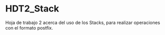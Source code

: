 # HDT2_Stack
Hoja de trabajo 2 acerca del uso de los Stacks, para realizar operaciones con el formato postfix.
